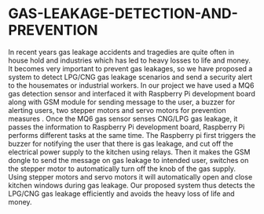# GAS-LEAKAGE-DETECTION-AND-PREVENTION
In recent years gas leakage accidents and tragedies are quite often in house hold and 
industries which has led to heavy losses to life and money. It becomes very important 
to prevent gas leakages, so we have proposed a system to detect LPG/CNG gas leakage 
scenarios and send a security alert to the housemates or industrial workers. In our project 
we have used a MQ6 gas detection sensor and interfaced it with Raspberry Pi 
development board along with GSM module for sending message to the user, a buzzer 
for alerting users, two stepper motors and servo motors for prevention measures . Once the MQ6 gas sensor 
senses CNG/LPG gas leakage, it passes the information to Raspberry Pi development 
board, Raspberry Pi performs different tasks at the same time. The Raspberry pi first 
triggers the buzzer for notifying the user that there is gas leakage, and cut off the 
electrical power supply to the kitchen using relays. Then it makes the GSM dongle to 
send the message on gas leakage to intended user, switches on the stepper motor to 
automatically turn off the knob of the gas supply. Using stepper motors and servo 
motors it will automatically open and close kitchen windows during gas leakage. Our 
proposed system thus detects the LPG/CNG gas leakage efficiently and avoids the 
heavy loss of life and money. 
